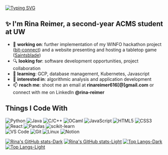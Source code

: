 [![Typing SVG](https://readme-typing-svg.demolab.com?font=Fira+Code&size=75&duration=3000&pause=2000&color=B082C6&vCenter=true&random=false&width=600&height=100&lines=Hey+there!+%F0%9F%91%8B)](https://git.io/typing-svg)

## ✨ I'm Rina Reimer, a second-year ACMS student at UW 
- 🔨 **working on**: further implementation of my WINFO hackathon project ([bit-connect](https://github.com/rina-reimer/bit-connect)) and a website presenting and hosting a tabletop game ([Saintsblade](https://github.com/fernarey/saintsblade-TTRPG))
- 🔍 **looking for**: software development opportunities, project collaboration
- 🌱 **learning**: GCP, database management, Kubernetes, Javascript
- 👀 **interested in**: algorithmic analysis and application development
- 📫 **reach me**: shoot me an email at **rinareimer616[@]gmail.com** or connect with me on LinkedIn **@rina-reimer**

## Things I Code With
![Python](https://img.shields.io/badge/Python%20-%20%233776AB?style=for-the-badge&logo=python&logoColor=white)
![Java](https://img.shields.io/badge/Java%20-%23f89820?style=for-the-badge&logo=java&logoColor=white)
![C/C++](https://img.shields.io/badge/C%2FC%2B%2B%20-%20%2300599C?style=for-the-badge&logo=c%2B%2B&logoColor=white)
![OCaml](https://img.shields.io/badge/OCaml%20-%20%23EC6813?style=for-the-badge&logo=ocaml&logoColor=white)
![JavaScript](https://img.shields.io/badge/javascript%20-%23F7DF1E?style=for-the-badge&logo=javascript&logoColor=black)
![HTML5](https://img.shields.io/badge/html5%20-%20%23E34F26?style=for-the-badge&logo=html5&logoColor=white)
![CSS3](https://img.shields.io/badge/css3%20-%20%231572B6?style=for-the-badge&logo=css3&logoColor=white) \
![React](https://img.shields.io/badge/react%20-%2361DAFB?style=for-the-badge&logo=react&logoColor=black)
![Pandas](https://img.shields.io/badge/pandas%20-%23150458?style=for-the-badge&logo=pandas&logoColor=white)
![scikit-learn](https://img.shields.io/badge/scikitlearn%20-%23F7931E?style=for-the-badge&logo=scikitlearn&logoColor=white) \
![VS Code](https://img.shields.io/badge/VS%20Code%20-%20%23007ACC?style=for-the-badge&logo=visualstudiocode&logoColor=white)
![Git](https://img.shields.io/badge/git%20-%20%23F05032?style=for-the-badge&logo=git&logoColor=white)
![Linux](https://img.shields.io/badge/linux%20-%20%23FCC624?style=for-the-badge&logo=linux&logoColor=white)
![Notion](https://img.shields.io/badge/notion-%23FFFFFF?style=for-the-badge&logo=notion&logoColor=black)

[![Rina's GitHub stats-Dark](https://github-readme-stats.vercel.app/api?username=rina-reimer&show_icons=true&theme=nightowl&hide=stars&rank_icon=github)](https://github.com/anuraghazra/github-readme-stats#gh-dark-mode-only)
[![Rina's GitHub stats-Light](https://github-readme-stats.vercel.app/api?username=rina-reimer&show_icons=true&theme=buefy&hide=stars&rank_icon=github)](https://github.com/anuraghazra/github-readme-stats#gh-light-mode-only)
[![Top Langs-Dark](https://github-readme-stats.vercel.app/api/top-langs/?username=rina-reimer&layout=compact&theme=nightowl)](https://github.com/anuraghazra/github-readme-stats#gh-dark-mode-only)
[![Top Langs-Light](https://github-readme-stats.vercel.app/api/top-langs/?username=rina-reimer&layout=compact&theme=buefy)](https://github.com/anuraghazra/github-readme-stats#gh-light-mode-only)



